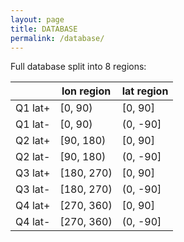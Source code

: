 ```yaml
---
layout: page
title: DATABASE
permalink: /database/
---
```


Full database split into 8 regions:

|         | lon region | lat region |
|---------|------------|------------|
| Q1 lat+ | [0, 90)    | [0, 90]    |
| Q1 lat- | [0, 90)    | (0, -90]   |
| Q2 lat+ | [90, 180)  | [0, 90]    |
| Q2 lat- | [90, 180)  | (0, -90]   |
| Q3 lat+ | [180, 270) | [0, 90]    |
| Q3 lat- | [180, 270) | (0, -90]   |
| Q4 lat+ | [270, 360) | [0, 90]    |
| Q4 lat- | [270, 360) | (0, -90]   |
